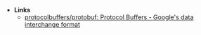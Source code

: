 - **Links**
	- [protocolbuffers/protobuf: Protocol Buffers - Google's data interchange format](https://github.com/protocolbuffers/protobuf)